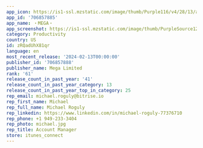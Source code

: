 ```yaml
---
app_icon: https://is1-ssl.mzstatic.com/image/thumb/Purple116/v4/28/13/ab/2813ab41-56a6-61f6-dca4-e90a0133d0cd/AppIcon-0-0-1x_U007emarketing-0-6-0-0-85-220.png/1024x1024bb.png
app_id: '706857885'
app_name: ・MEGA・
app_screenshot: https://is1-ssl.mzstatic.com/image/thumb/PurpleSource126/v4/dc/c8/02/dcc802cf-e48f-9338-8d87-3be7eabb49de/67987aea-defb-42e3-bf33-d886084dc258_6.5_Device_Img_1.png/1284x2778bb.png
category: Productivity
country: US
id: zRQadUhX81qr
language: en
most_recent_release: '2024-02-13T00:00:00'
publisher_id: '706857888'
publisher_name: Mega Limited
rank: '61'
release_count_in_past_year: '41'
release_count_in_past_year_category: 13
release_count_in_past_year_top_in_category: 25
rep_email: michael.roguly@bitrise.io
rep_first_name: Michael
rep_full_name: Michael Roguly
rep_linkedin: https://www.linkedin.com/in/michael-roguly-77376710
rep_phone: +1 949-233-3404
rep_photo: michael.jpg
rep_title: Account Manager
store: itunes_connect
---
```

